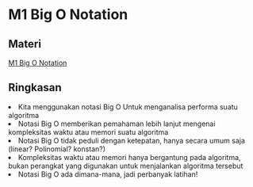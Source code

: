 # M1 Big O Notation

<h2>Materi</h2>
<a href="https://docs.google.com/presentation/d/1YD0e2nYIPH1mnWu6Dxugh3jPcOOeQ_91C2Cq0HmStPQ/edit?usp=sharing">M1 Big O Notation</a>

<h2>Ringkasan</h2>
<li>Kita menggunakan notasi Big O Untuk menganalisa performa suatu algoritma</li>
<li>Notasi Big O memberikan pemahaman lebih lanjut mengenai kompleksitas waktu atau memori suatu algoritma</li>
<li>Notasi Big O tidak peduli dengan ketepatan, hanya secara umum saja (linear? Polinomial? konstan?)</li>
<li>Kompleksitas waktu atau memori hanya bergantung pada algoritma, bukan perangkat yang digunakan untuk menjalankan algoritma tersebut</li>
<li>Notasi Big O ada dimana-mana, jadi perbanyak latihan!</li>
